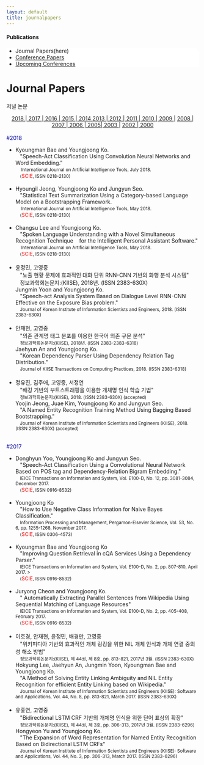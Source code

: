 ```yaml
---
layout: default
title: journalpapers
---
```

 <h4>Publications</h4>
 <div class="linklink" style = "background-color:#ffffff;border-radius:0 15px">
          <ul class="posts-list">
            <li>Journal Papers(here)
            </li>
            <li class="post-link">
                <a class="post-title" href="https://youngjoongko.github.io/Publications/conferencepapers/">Conference Papers</a>
            </li>
            <li class="post-link">
                <a class="post-title" href="https://youngjoongko.github.io/Publications/upcomingconferences/">Upcoming Conferences</a>
            </li>
          </ul>
  </div>



<div class="post">
	<h1 class="pageTitle">Journal Papers</h1>	
	<p class="meta">저널 논문</p>
	<div class="linklink" style = "text-align:center;">
		<a href="#1"> 2018 </a>|<a href="#2"> 2017 </a>|<a href="#3"> 2016 </a>|<a href="#4"> 2015 </a>|<a href="#5"> 2014 </a>
		<a href="#6"> 2013 </a>|<a href="#7"> 2012 </a>|<a href="#8"> 2011 </a>|<a href="#9"> 2010 </a>|<a href="#10"> 2009 </a>|
		<a href="#11"> 2008 </a>|<a href="#12"> 2007 </a>|<a href="#13"> 2006 </a>|<a href="#14"> 2005</a>|<a href="#15"> 2003 </a>|
		<a href="#16"> 2002 </a>|<a href="#17"> 2000 </a></div>
</div>	
<br>
<a name="1"><font style = "color:#0000A5;">#2018</font></a>
<ul>
		                <li>Kyoungman Bae and Youngjoong Ko. 
					<br>&nbsp;&nbsp;&nbsp;&quot;Speech-Act Classification Using Convolution Neural Networks and Word Embedding.&quot;
					<br>&nbsp;&nbsp;&nbsp;<small> International Journal on Artificial Intelligence Tools, July 2018.</small>
					<br>&nbsp;&nbsp;&nbsp;<small>(<font size="2" color="red">SCIE</font>, ISSN 0218-2130)</small>
				</li><br>
				<li>Hyoungil Jeong, Youngjoong Ko and Jungyun Seo. 
					<br>&nbsp;&nbsp;&nbsp;&quot;Statistical Text Summarization Using a Category-based Language Model on a Bootstrapping Framework.
					<br>&nbsp;&nbsp;&nbsp;<small> International Journal on Artificial Intelligence Tools, May 2018.</small>
					<br>&nbsp;&nbsp;&nbsp;<small>(<font size="2" color="red">SCIE</font>, ISSN 0218-2130)</small>
				</li><br>
				<li>Changsu Lee and Youngjoong Ko.
					<br>&nbsp;&nbsp;&nbsp;&quot;Spoken Language Understanding with a Novel Simultaneous Recognition Technique  &nbsp;&nbsp;&nbsp;for the Intelligent Personal Assistant Software.&quot;
					<br>&nbsp;&nbsp;&nbsp;<small> International Journal on Artificial Intelligence Tools, May 2018.</small>
					<br>&nbsp;&nbsp;&nbsp;<small>(<font size="2" color="red">SCIE</font>, ISSN 0218-2130)</small>
				</li><br>
				<li>  윤정민, 고영중
					<br>&nbsp;&nbsp;&nbsp;&quot;노출 현황 문제에 효과적인 대화 단위 RNN-CNN 기반의 화행 분석 시스템"
					<br>&nbsp;&nbsp;&nbsp;정보과학회논문지:(KIISE),  2018년. (ISSN 2383-630X)
					<br>Jungmin Yoon and Youngjoong Ko.
					<br>&nbsp;&nbsp;&nbsp;&quot;Speech-act Analysis System Based on Dialogue Level RNN-CNN Effective on the Exposure Bias problem.&quot;
					<br>&nbsp;&nbsp;&nbsp;<small>Journal of Korean Institute of Information Scientists and Engineers, 2018. (ISSN 2383-630X)</small>
				</li><br>
				<li>안재현, 고영중
					<br>&nbsp;&nbsp;&nbsp;&quot;의존 관계명 태그 분포를 이용한 한국어 의존 구문 분석"
					<br>&nbsp;&nbsp;&nbsp;<small>정보과학회논문지:(KIISE),  2018년. (ISSN 2383-2383-6318) </small>							<br>Jaehyun An and Youngjoong Ko.
					<br>&nbsp;&nbsp;&nbsp;&quot;Korean Dependency Parser Using Dependency Relation Tag Distribution.&quot;
					<br>&nbsp;&nbsp;&nbsp;<small>Journal of KIISE Transactions on Computing Practices,  2018. (ISSN 2383-6318)</small>
				</li><br>
				<li> 정유진, 김주애, 고영중, 서정연
					<br>&nbsp;&nbsp;&nbsp;&quot;배깅 기반의 부트스트래핑을 이용한 개체명 인식 학습 기법"
					<br>&nbsp;&nbsp;&nbsp;<small>정보과학회논문지:(KIISE), 2018.  (ISSN 2383-630X) (accepted)</small>
		               		<br>Yoojin Jeong, Juae Kim, Youngjoong Ko and Jungyun Seo. 
					<br>&nbsp;&nbsp;&nbsp;&quot;A Named Entity Recognition Training Method Using Bagging Based Bootstrapping.&quot;
					<br>&nbsp;&nbsp;&nbsp;<small>Journal of Korean Institute of Information Scientists and Engineers (KIISE), 2018. (ISSN 2383-630X) (accepted)</small>
				</li><br>           
</ul>

<a name="2"><font style = "color:#0000A5;">#2017</font></a>
<ul>
		                <li>Donghyun Yoo, Youngjoong Ko and Jungyun Seo. 
				<br>&nbsp;&nbsp;&nbsp;"Speech-Act Classification Using a Convolutional Neural Network Based on POS tag and    Dependency-Relation Bigram Embedding."
				<br>&nbsp;&nbsp;&nbsp;<small>IEICE Transactions on Information and System, Vol. E100-D, No. 12, pp. 3081-3084, December 2017. </small>
				<br>&nbsp;&nbsp;&nbsp;<small>(<font size="2" color="red">SCIE</font>, ISSN 0916-8532)</small>
				</li><br>
				<li>Youngjoong Ko 
				<br>&nbsp;&nbsp;&nbsp;"How to Use Negative Class Information for Naive Bayes Classification." 
				<br>&nbsp;&nbsp;&nbsp;<small>Information Processing and Management, Pergamon-Elsevier Science, Vol. 53, No. 6, pp. 1255-1268,    November 2017. </small>
				<br>&nbsp;&nbsp;&nbsp;<small>(<font size="2" color="red">SCIE</font>, ISSN 0306-4573)</small>
				</li><br>
				<li>Kyoungman Bae and Youngjoong Ko
				<br>&nbsp;&nbsp;&nbsp;"Improving Question Retrieval in cQA Services Using a Dependency Parser." 
				<br>&nbsp;&nbsp;&nbsp;<small>IEICE Transactions on Information and System, Vol. E100-D, No. 2, pp. 807-810, April 2017. ></small>
				<br>&nbsp;&nbsp;&nbsp;<small>(<font size="2" color="red">SCIE</font>, ISSN 0916-8532)</small>
				</li><br>
				<li>Juryong Cheon and Youngjoong Ko. 
				<br>&nbsp;&nbsp;&nbsp;" Automatically Extracting Parallel Sentences from Wikipedia Using Sequential Matching of Language    Resources" 
				<br>&nbsp;&nbsp;&nbsp;<small>IEICE Transactions on Information and System, Vol. E100-D, No. 2, pp. 405-408, February 2017. </small>
				<br>&nbsp;&nbsp;&nbsp;<small>(<font size="2" color="red">SCIE</font>, ISSN 0916-8532)</small>
				</li><br>
				<li>이호경, 안재현, 윤정민, 배경만, 고영중  
				<br>&nbsp;&nbsp;&nbsp;"위키피디아 기반의 효과적인 개체 링킹을 위한 NIL 개체 인식과 개체 연결 중의성 해소 방법" 
				<br>&nbsp;&nbsp;&nbsp;<small>정보과학회논문지:(KIISE), 제 44권, 제 8호, pp. 813-821, 2017년 3월. (ISSN 2383-630X)</small>
				<br>Hokyung Lee, Jaehyun An, Jungmin Yoon, Kyoungman Bae and Youngjoong Ko.  
				<br>&nbsp;&nbsp;&nbsp;"A Method of Solving Entity Linking Ambiguity and NIL Entity Recognition for efficient Entity Linking based on Wikipedia." 
				<br>&nbsp;&nbsp;&nbsp;<small>Journal of Korean Institute of Information Scientists and Engineers (KIISE): Software and Applications, 
   Vol. 44, No. 8, pp. 813-821, March 2017. (ISSN 2383-630X)</small>
				</li><br>
				<li>유홍연, 고영중 
				<br>&nbsp;&nbsp;&nbsp;"Bidirectional LSTM CRF 기반의 개체명 인식을 위한 단어 표상의 확장" 
				<br>&nbsp;&nbsp;&nbsp;<small>정보과학회논문지:(KIISE), 제 44권, 제 3호, pp. 306-313, 2017년 3월. (ISSN 2383-6296)</small>
				<br>Hongyeon Yu and Youngjoong Ko. 
				<br>&nbsp;&nbsp;&nbsp;"The Expansion of Word Representation for Named Entity Recognition Based on Bidirectional LSTM CRFs" 
				<br>&nbsp;&nbsp;&nbsp;<small>Journal of Korean Institute of Information Scientists and Engineers (KIISE): Software and Applications, Vol. 44, No. 3, pp. 306-313, March 2017. (ISSN 2383-6296)</small>
				</li><br>
</ul>
